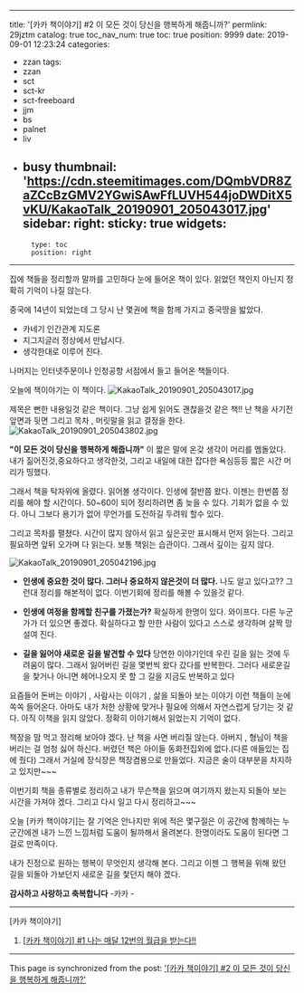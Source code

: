 
---
title: '[카카 책이야기]  #2 이 모든 것이 당신을 행복하게 해줍니까?'
permlink: 29jztm
catalog: true
toc_nav_num: true
toc: true
position: 9999
date: 2019-09-01 12:23:24
categories:
- zzan
tags:
- zzan
- sct
- sct-kr
- sct-freeboard
- jjm
- bs
- palnet
- liv
- busy
thumbnail: 'https://cdn.steemitimages.com/DQmbVDR8ZaZCcBzGMV2YGwiSAwFfLUVH544joDWDitX5vKU/KakaoTalk_20190901_205043017.jpg'
sidebar:
    right:
        sticky: true
widgets:
    -
        type: toc
        position: right
---


집에 책들을 정리할까 말까를 고민하다 눈에 들어온 책이 있다.
읽었던 책인지 아닌지 정확히 기억이 나질 않는다. 

중국에 14년이 되었는데 그 당시 난 몇권에 책을 함께 가지고 중국땅을 밟았다.  

- 카네기 인간관계 지도론
- 지그지글러 정상에서 만납시다. 
- 생각한대로 이루어 진다. 

나머지는 인터넷주문이나 인청공항 서점에서 들고 들어온 책들이다.

오늘에 책이야기는 이 책이다. 
![KakaoTalk_20190901_205043017.jpg](https://cdn.steemitimages.com/DQmbVDR8ZaZCcBzGMV2YGwiSAwFfLUVH544joDWDitX5vKU/KakaoTalk_20190901_205043017.jpg)

제목은 뻔한 내용일것 같은 책이다. 
그냥 쉽게 읽어도 괜찮을것 같은 책!! 
난 책을 사기전 앞면과 뒷면 그리고 목차 , 머릿말을 읽고 결정을 한다.
![KakaoTalk_20190901_205043802.jpg](https://cdn.steemitimages.com/DQmRsmvbYzcYpoW1MeUrhVXD1M7CRzUnyFT1DJEu6oU8TVp/KakaoTalk_20190901_205043802.jpg)

**"이 모든 것이 당신을 행복하게 해줍니까"**
이 짧은 말에 온갖 생각이 머리를 멤돌았다. 내가 짊어진것,중요하다고 생각한것, 그리고 내일에 대한 잡다한 욕심등등 짧은 시간 머리가 띵했다. 

그래서 책을 탁자위에 올렸다. 읽어볼 생각이다. 인생에 절반쯤 왔다. 이젠는 한번쯤 정리를 해야 할 시간이다. 50~60이 되어 정리하려면 좀 늦을 수 있다.  기회가 없을 수 있다.  아니 그보다  용기가 없어 무언가를 도전하길 두려워 할수 있다. 

그리고 목차를 펼쳤다.  시간이 많지 않아서 읽고 싶은곳만 표시해서 먼저 읽는다.  그리고 필요하면 앞뒤 오가며 다 읽는다.  보통 책읽는 습관이다. 그래서 깊이는 깊지 않다.

![KakaoTalk_20190901_205042196.jpg](https://cdn.steemitimages.com/DQmcQyFi2YSNSvRdUStb7fPW8rqNfgBGEWDef75sJgUKMEV/KakaoTalk_20190901_205042196.jpg)

- **인생에 중요한 것이 많다. 그러나 중요하지 않은것이 더 많다.**
나도 알고 있다고?? 그런대 정리를 해본적이 없다. 이번기회에 정리를 해볼 수 있을것 같다.

- **인생에 여정을 함께할 친구를 가졌는가?**
확실하게 한명이 있다. 와이프다. 다른 누군가가 더 있으면 좋겠다. 확실하다고 할 만한 사람이 있다고 스스로 생각하며 살짝 망설여 진다.  

- **길을 잃어야 새로운 길을 발견할 수 있다**
당연한 이야기인데 우린 길을 잃는 것에 두려움이 많다. 그래서 잃어버린 길을 몇번씩 왔다 갔다를 반복한다.  그러다 새로운길을 찿거나 아니면 헤어나오지 못 할 그 길을 지금도 반복하고 있다

요즘들어 돈버는 이야기 , 사람사는 이야기 , 삶을 되돌아 보는 이야기 이런 책들이 눈에 쏙쏙 들어온다.  아마도 내가 처한 상황에 맞거나 필요에 의해서 자연스럽게 당기는 것 같다.  아직 이책을 읽지 않았다.  정확히 이야기해서 읽었는지 기억이 없다. 

책장을 맘 먹고 정리해 보아야 겠다. 난 책을 사면 버리질 않는다. 아버지 , 형님이 책을 버리는 걸 엄청 싫어 하신다. 버렸던 책은 아이들 동화전집외에 없다.(다른 애들있는 집에 줬다) 그래서 거실에 장식장은 책장겸용으로 만들었다. 지금은 술이 대부분을 차지하고 있지만~~~  

이번기회 책을 종류별로 정리하고 내가 무슨책을 읽으며 여기까지 왔는지 되돌아 보는 시간을 가져야 겠다. 그리고 다시 일고 다시 정리하고~~~

오늘 [카카 책이야기]는 잘 기억은 안나지만 위에 적은 몇구절은 이 공간에 함께하는 누군간에겐 내가 느낀 느낌처럼 도움이 될까해서 올려본다. 한명이라도 도움이 된다면 그걸로 만족이다.

내가 진정으로 원하는 행복이 무엇인지 생각해 본다. 
그리고 이젠 그 행복을 위해 왔던 길을 되돌아 가보던지 새로운 길을 찿던지 해야 겠다.

**감사하고 사랑하고 축복합니다** -카카 -

---
[카카 책이야기]
1. [[카카 책이야기] #1 나는 매달 12번의 월급을 받는다!!](https://www.steemzzang.com/zzan/@kibumh/1-12)

- - -

This page is synchronized from the post: ['[카카 책이야기]  #2 이 모든 것이 당신을 행복하게 해줍니까?'](https://steemit.com/@kibumh/29jztm)
